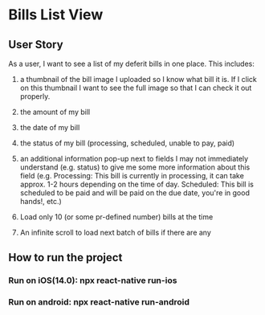 # Bills List View

## User Story
As a user, I want to see a list of my deferit bills in one place. This includes:
1. a thumbnail of the bill image I uploaded so I know what bill it is. If I click on this thumbnail I want to see the full image so that I can check it out properly.

1. the amount of my bill

1. the date of my bill

1. the status of my bill (processing, scheduled, unable to pay, paid)

1. an additional information pop-up next to fields I may not immediately understand (e.g. status) to give me some more information about this field (e.g. Processing: This bill is currently in processing, it can take approx. 1-2 hours depending on the time of day. Scheduled: This bill is scheduled to be paid and will be paid on the due date, you're in good hands!, etc.)

1. Load only 10 (or some pr-defined number) bills at the time

1. An infinite scroll to load next batch of bills if there are any

## How to run the project

### Run on iOS(14.0):       npx react-native run-ios

### Run on android:         npx react-native run-android
